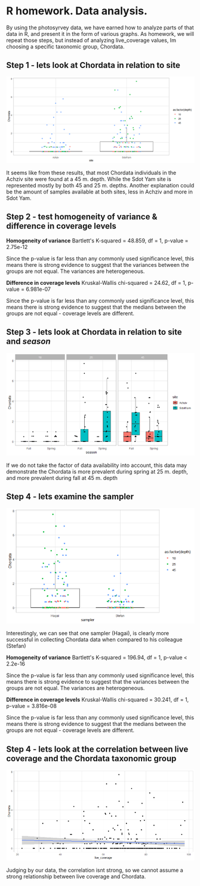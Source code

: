 # R homework. Data analysis.
By using the photosyrvey data, we have earned how to analyze parts of that data in R, and present it in the form of various graphs. As homework, we will repeat those steps, but instead of analyzing live_coverage values, Im choosing a specific taxonomic group, Chordata. 
## Step 1 - lets look at Chordata in relation to site

![chordatasite](../images/Chordata_Site.png)

It seems like from these results, that most Chordata individuals in the Achziv site were found at a 45 m. depth. While the Sdot Yam site is represented mostly by both 45 and 25 m. depths. Another explanation could be the amount of samples available at both sites, less in Achziv and more in Sdot Yam. 

## Step 2 - test homogeneity of variance & difference in coverage levels 
**Homogeneity of variance** 
Bartlett's K-squared = 48.859, df = 1, p-value = 2.75e-12

Since the p-value is far less than any commonly used significance level, this means there is strong evidence to suggest that the variances between the groups are not equal. The variances are heterogeneous.

**Difference in coverage levels**
Kruskal-Wallis chi-squared = 24.62, df = 1, p-value = 6.981e-07

Since the p-value is far less than any commonly used significance level, this means there is strong evidence to suggest that the medians between the groups are not equal - coverage levels are different.

## Step 3 - lets look at Chordata in relation to site and *season*

![chordataseason](../images/Chordata_coverage_boxplot.png)

If we do not take the factor of data availability into account, this data may demonstrate the Chordata is more prevalent during spring at 25 m. depth, and more prevalent during fall at 45 m. depth

## Step 4 - lets examine the sampler 

![samplerchordata](../images/Sampler_Chordata.png)

Interestingly, we can see that one sampler (Hagai), is clearly more successful in collecting Chordata data when compared to his colleague (Stefan)

**Homogeneity of variance** 
Bartlett's K-squared = 196.94, df = 1, p-value < 2.2e-16

Since the p-value is far less than any commonly used significance level, this means there is strong evidence to suggest that the variances between the groups are not equal. The variances are heterogeneous.

**Difference in coverage levels**
Kruskal-Wallis chi-squared = 30.241, df = 1, p-value = 3.816e-08

Since the p-value is far less than any commonly used significance level, this means there is strong evidence to suggest that the medians between the groups are not equal - coverage levels are different.

## Step 4 - lets look at the correlation between live coverage and the Chordata taxonomic group

![chordatalivecov](../images/chor_lcoverage.png)

Judging by our data, the correlation isnt strong, so we cannot assume a strong relationship between live coverage and Chordata.